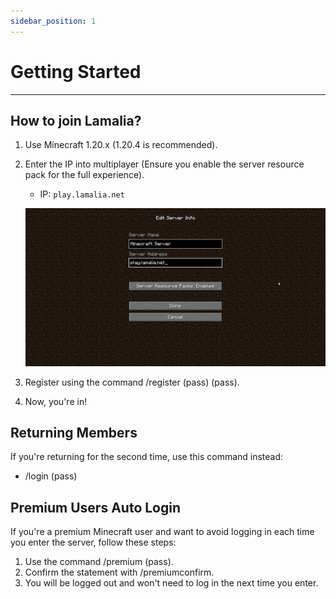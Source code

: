 ```yaml
---
sidebar_position: 1
---
```


# Getting Started

---

## How to join Lamalia?

1. Use Minecraft 1.20.x (1.20.4 is recommended).
2. Enter the IP into multiplayer (Ensure you enable the server resource pack for the full experience).

    - IP: `play.lamalia.net`

   ![Server IP](features/img/joinServer.png)

3. Register using the command /register (pass) (pass).
4. Now, you're in!

## Returning Members

If you're returning for the second time, use this command instead:

- /login (pass)

## Premium Users Auto Login

If you're a premium Minecraft user and want to avoid logging in each time you enter the server, follow these steps:

1. Use the command /premium (pass).
2. Confirm the statement with /premiumconfirm.
3. You will be logged out and won't need to log in the next time you enter.